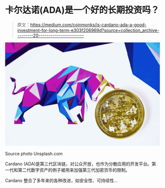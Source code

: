 # 卡尔达诺(ADA)是一个好的长期投资吗？

> 原文：<https://medium.com/coinmonks/is-cardano-ada-a-good-investment-for-long-term-e303f206969d?source=collection_archive---------20----------------------->

![](img/3e5d3e29fbf7b91fe0e40ca02ffff9b4.png)

Source photo Unsplash.com

Cardano (ADA)是第三代区块链，对公众开放，也作为分散应用的开发平台。第一代和第二代数字资产的例子被用来加强第三代加密货币的限制。

Cardano 整合了多年来的各种改进，如安全性、可持续性…